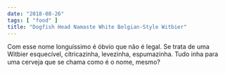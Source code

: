 ```yaml
---
date: "2018-08-26"
tags: [ "food" ]
title: "Dogfish Head Namaste White Belgian-Style Witbier"
---
```

Com esse nome longuíssimo é óbvio que não é legal. Se trata de uma Witbier esquecível, cítricazinha, levezinha, espumazinha. Tudo inha para uma cerveja que se chama como é o nome, mesmo?
